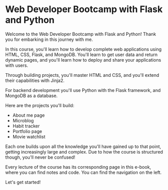 # Web Developer Bootcamp with Flask and Python

Welcome to the Web Developer Bootcamp with Flask and Python! Thank you for embarking in this journey with me.

In this course, you'll learn how to develop complete web applications using HTML, CSS, Flask, and MongoDB. You'll learn to get user data and return dynamic pages, and you'll learn how to deploy and share your applications with users.

Through building projects, you'll master HTML and CSS, and you'll extend their capabilities with Jinja2.

For backend development you'll use Python with the Flask framework, and MongoDB as a database.

Here are the projects you'll build:

- About me page
- Microblog
- Habit tracker
- Portfolio page
- Movie watchlist

Each one builds upon all the knowledge you'll have gained up to that point, getting increasingly large and complex. Due to how the course is structured though, you'll never be confused!

Every lecture of the course has its corresponding page in this e-book, where you can find notes and code. You can find the navigation on the left.

Let's get started!

<BottomCallout title="Don't have the course yet?" subtitle="Feel free to follow along with this e-book, but the video-course has a few benefits!"></BottomCallout>